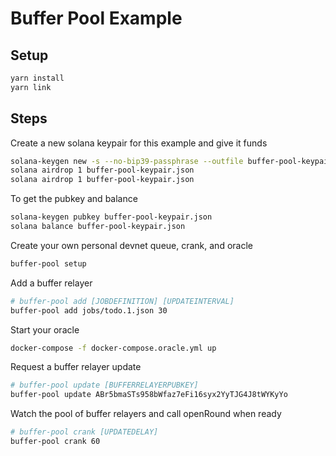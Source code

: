 # Buffer Pool Example

## Setup

```bash
yarn install
yarn link
```

## Steps

Create a new solana keypair for this example and give it funds

```bash
solana-keygen new -s --no-bip39-passphrase --outfile buffer-pool-keypair.json
solana airdrop 1 buffer-pool-keypair.json
solana airdrop 1 buffer-pool-keypair.json
```

To get the pubkey and balance

```bash
solana-keygen pubkey buffer-pool-keypair.json
solana balance buffer-pool-keypair.json
```

Create your own personal devnet queue, crank, and oracle

```bash
buffer-pool setup
```

Add a buffer relayer

```bash
# buffer-pool add [JOBDEFINITION] [UPDATEINTERVAL]
buffer-pool add jobs/todo.1.json 30
```

Start your oracle

```bash
docker-compose -f docker-compose.oracle.yml up
```

Request a buffer relayer update

```bash
# buffer-pool update [BUFFERRELAYERPUBKEY]
buffer-pool update ABr5bmaSTs958bWfaz7eFi16syx2YyTJG4J8tWYKyYo
```

Watch the pool of buffer relayers and call openRound when ready

```bash
# buffer-pool crank [UPDATEDELAY]
buffer-pool crank 60
```
